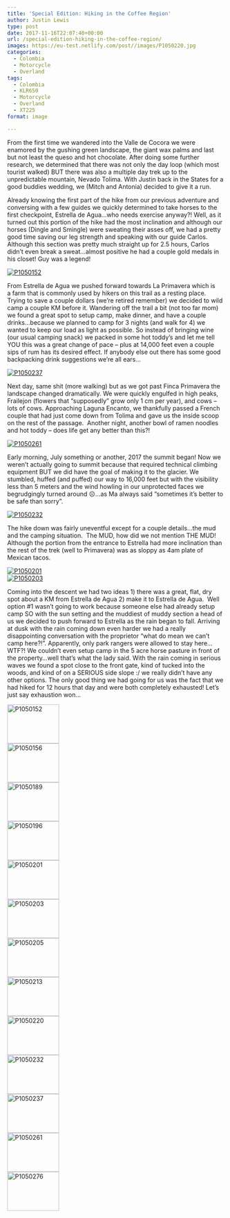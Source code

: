 ```yaml
---
title: 'Special Edition: Hiking in the Coffee Region'
author: Justin Lewis
type: post
date: 2017-11-16T22:07:40+00:00
url: /special-edition-hiking-in-the-coffee-region/
images: https://eu-test.netlify.com/post//images/P1050220.jpg
categories:
  - Colombia
  - Motorcycle
  - Overland
tags:
  - Colombia
  - KLR650
  - Motorcycle
  - Overland
  - XT225
format: image

---
```

From the first time we wandered into the Valle de Cocora we were enamored by the gushing green landscape, the giant wax palms and last but not least the queso and hot chocolate. After doing some further research,&nbsp;we determined that there was not only the day loop (which most tourist walked) BUT there was also a multiple day trek up to the unpredictable mountain, Nevado Tolima. With Justin back in the States for a good buddies wedding, we (Mitch and Antonia) decided to give it a run.&nbsp;

Already knowing the first part of the hike from our previous adventure and conversing with a few guides&nbsp;we quickly determined to take horses to the first checkpoint, Estrella de Agua…who needs exercise anyway?! Well, as it turned out this portion of the hike had the most inclination and although our horses (Dingle and Smingle) were sweating their asses off, we had a pretty good time saving our leg strength and speaking with our guide Carlos. Although this section was pretty much straight up for 2.5 hours, Carlos didn’t even break a sweat…almost positive he had a couple gold medals in his closet! Guy was a legend!

<div class="ngg-gallery-singlepic-image " style="">
  <a href="http://www.elevationupgrade.com/wp-content/gallery/special-edition-hiking-in-colombia/P1050152.jpg"
		     title=""
             data-src="http://www.elevationupgrade.com/wp-content/gallery/special-edition-hiking-in-colombia/P1050152.jpg"
             data-thumbnail="http://www.elevationupgrade.com/wp-content/gallery/special-edition-hiking-in-colombia/thumbs/thumbs_P1050152.jpg"
             data-image-id="963"
             data-title="P1050152"
             data-description=""
             target='_self'
             class="ngg-fancybox" rel="9b3215855115fbff54689c51763daab4"> <img class="ngg-singlepic"
             src="http://www.elevationupgrade.com/wp-content/gallery/special-edition-hiking-in-colombia/dynamic/P1050152.jpg-nggid03963-ngg0dyn-0x0x100-00f0w010c010r110f110r010t010.jpg"
             alt="P1050152"
             title="P1050152"
 /> </a>
</div>

  
<!--more-->

From Estrella de Agua we pushed forward towards La Primavera which is a&nbsp;farm that is commonly used by hikers on this trail as a resting place. Trying to save a couple dollars (we’re retired remember) we decided to wild camp a couple KM before it. Wandering off the trail a bit (not too far mom) we found a great spot to setup camp, make dinner, and have a couple drinks…because we planned to camp for 3 nights (and walk for 4) we wanted to keep our load as light as possible. So instead of bringing wine (our usual camping snack) we packed in some hot toddy’s and let me tell YOU this was a great change of pace – plus at 14,000 feet even a couple sips of rum has its desired effect. If anybody else out there has some good backpacking drink suggestions we’re all ears…

<div class="ngg-gallery-singlepic-image " style="">
  <a href="http://www.elevationupgrade.com/wp-content/gallery/special-edition-hiking-in-colombia/P1050237.jpg"
		     title=""
             data-src="http://www.elevationupgrade.com/wp-content/gallery/special-edition-hiking-in-colombia/P1050237.jpg"
             data-thumbnail="http://www.elevationupgrade.com/wp-content/gallery/special-edition-hiking-in-colombia/thumbs/thumbs_P1050237.jpg"
             data-image-id="973"
             data-title="P1050237"
             data-description=""
             target='_self'
             class="ngg-fancybox" rel="cf8657934948a91e414efbd6d7fc600f"> <img class="ngg-singlepic"
             src="http://www.elevationupgrade.com/wp-content/gallery/special-edition-hiking-in-colombia/dynamic/P1050237.jpg-nggid03973-ngg0dyn-0x0x100-00f0w010c010r110f110r010t010.jpg"
             alt="P1050237"
             title="P1050237"
 /> </a>
</div>

Next day, same shit (more walking) but as we got past Finca Primavera the landscape changed dramatically. We were quickly engulfed in high peaks, Frailejon (flowers that “supposedly” grow only 1 cm per year), and cows &#8211; lots of cows. Approaching Laguna Encanto, we thankfully passed a French couple that had just come down from Tolima and gave us the inside scoop on the rest of the passage.&nbsp; Another night, another bowl of ramen noodles and hot toddy – does life get any better than this?!

<div class="ngg-gallery-singlepic-image " style="">
  <a href="http://www.elevationupgrade.com/wp-content/gallery/special-edition-hiking-in-colombia/P1050261.jpg"
		     title=""
             data-src="http://www.elevationupgrade.com/wp-content/gallery/special-edition-hiking-in-colombia/P1050261.jpg"
             data-thumbnail="http://www.elevationupgrade.com/wp-content/gallery/special-edition-hiking-in-colombia/thumbs/thumbs_P1050261.jpg"
             data-image-id="974"
             data-title="P1050261"
             data-description=""
             target='_self'
             class="ngg-fancybox" rel="f0393993f44697688776bca30c9af7f0"> <img class="ngg-singlepic"
             src="http://www.elevationupgrade.com/wp-content/gallery/special-edition-hiking-in-colombia/dynamic/P1050261.jpg-nggid03974-ngg0dyn-0x0x100-00f0w010c010r110f110r010t010.jpg"
             alt="P1050261"
             title="P1050261"
 /> </a>
</div>

Early morning, July something or another, 2017 the summit began! Now we weren’t actually going to summit because that required technical climbing equipment BUT we did have the goal of making it to the glacier. We stumbled, huffed (and puffed) our way to 16,000 feet but with the visibility less than 5 meters and the wind howling in our unprotected faces we begrudgingly turned around ☹…as Ma always said “sometimes it’s better to be safe than sorry”.

<div class="ngg-gallery-singlepic-image " style="">
  <a href="http://www.elevationupgrade.com/wp-content/gallery/special-edition-hiking-in-colombia/P1050232.jpg"
		     title=""
             data-src="http://www.elevationupgrade.com/wp-content/gallery/special-edition-hiking-in-colombia/P1050232.jpg"
             data-thumbnail="http://www.elevationupgrade.com/wp-content/gallery/special-edition-hiking-in-colombia/thumbs/thumbs_P1050232.jpg"
             data-image-id="972"
             data-title="P1050232"
             data-description=""
             target='_self'
             class="ngg-fancybox" rel="c202401767a565625ba3ce7ff010d7de"> <img class="ngg-singlepic"
             src="http://www.elevationupgrade.com/wp-content/gallery/special-edition-hiking-in-colombia/dynamic/P1050232.jpg-nggid03972-ngg0dyn-0x0x100-00f0w010c010r110f110r010t010.jpg"
             alt="P1050232"
             title="P1050232"
 /> </a>
</div>

The hike down was fairly uneventful except for a couple details…the mud and the camping situation.&nbsp; The MUD, how did we not mention THE MUD! Although the portion from the entrance to Estrella had more inclination than the rest of the trek (well to Primavera) was as sloppy as 4am plate of Mexican tacos.

<div class="ngg-gallery-singlepic-image " style="">
  <a href="http://www.elevationupgrade.com/wp-content/gallery/special-edition-hiking-in-colombia/P1050201.jpg"
		     title=""
             data-src="http://www.elevationupgrade.com/wp-content/gallery/special-edition-hiking-in-colombia/P1050201.jpg"
             data-thumbnail="http://www.elevationupgrade.com/wp-content/gallery/special-edition-hiking-in-colombia/thumbs/thumbs_P1050201.jpg"
             data-image-id="967"
             data-title="P1050201"
             data-description=""
             target='_self'
             class="ngg-fancybox" rel="52f6b7b168701e8b7f28a672e3430173"> <img class="ngg-singlepic"
             src="http://www.elevationupgrade.com/wp-content/gallery/special-edition-hiking-in-colombia/dynamic/P1050201.jpg-nggid03967-ngg0dyn-0x0x100-00f0w010c010r110f110r010t010.jpg"
             alt="P1050201"
             title="P1050201"
 /> </a>
</div>

<div class="ngg-gallery-singlepic-image " style="">
  <a href="http://www.elevationupgrade.com/wp-content/gallery/special-edition-hiking-in-colombia/P1050203.jpg"
		     title=""
             data-src="http://www.elevationupgrade.com/wp-content/gallery/special-edition-hiking-in-colombia/P1050203.jpg"
             data-thumbnail="http://www.elevationupgrade.com/wp-content/gallery/special-edition-hiking-in-colombia/thumbs/thumbs_P1050203.jpg"
             data-image-id="968"
             data-title="P1050203"
             data-description=""
             target='_self'
             class="ngg-fancybox" rel="217c777945ba05455d73eab7707f8130"> <img class="ngg-singlepic"
             src="http://www.elevationupgrade.com/wp-content/gallery/special-edition-hiking-in-colombia/dynamic/P1050203.jpg-nggid03968-ngg0dyn-0x0x100-00f0w010c010r110f110r010t010.jpg"
             alt="P1050203"
             title="P1050203"
 /> </a>
</div>

Coming into the descent we had two ideas 1) there was a great, flat, dry spot about a KM from Estrella de Agua 2) make it to Estrella de Agua.&nbsp; Well option #1 wasn’t going to work because someone else had already setup camp SO with the sun setting and the muddiest of muddy section a head of us we decided to push forward to Estrella as the rain began to fall. Arriving at dusk with the rain coming down even harder we had a really disappointing conversation with the proprietor “what do mean we can’t camp here?!”. Apparently, only park rangers were allowed to stay here…WTF?! We couldn’t even setup camp in the 5 acre horse pasture in front of the property…well that’s what the lady said. With the rain coming in serious waves we found a spot close to the front gate, kind of tucked into the woods, and kind of on a SERIOUS side slope :/ we really didn’t have any other options. The only good thing we had going for us was the fact that we had hiked for 12 hours that day and were both completely exhausted! Let’s just say exhaustion won…

<div
	class="ngg-galleryoverview ngg-ajax-pagination-none"
	id="ngg-gallery-424c30e4bb051e0e7e7ef7343d40e129-1">
  <!-- Thumbnails -->
  
  <div id="ngg-image-0" class="ngg-gallery-thumbnail-box" >
    <div class="ngg-gallery-thumbnail">
      <a href="http://www.elevationupgrade.com/wp-content/gallery/special-edition-hiking-in-colombia/P1050152.jpg"
               title=""
               data-src="http://www.elevationupgrade.com/wp-content/gallery/special-edition-hiking-in-colombia/P1050152.jpg"
               data-thumbnail="http://www.elevationupgrade.com/wp-content/gallery/special-edition-hiking-in-colombia/thumbs/thumbs_P1050152.jpg"
               data-image-id="963"
               data-title="P1050152"
               data-description=""
               data-image-slug="p1050152-2"
               class="ngg-fancybox" rel="424c30e4bb051e0e7e7ef7343d40e129"> <img
                    title="P1050152"
                    alt="P1050152"
                    src="http://www.elevationupgrade.com/wp-content/gallery/special-edition-hiking-in-colombia/thumbs/thumbs_P1050152.jpg"
                    width="120"
                    height="90"
                    style="max-width:100%;"
 /> </a>
    </div>
  </div>
  
  <div id="ngg-image-1" class="ngg-gallery-thumbnail-box" >
    <div class="ngg-gallery-thumbnail">
      <a href="http://www.elevationupgrade.com/wp-content/gallery/special-edition-hiking-in-colombia/P1050156.jpg"
               title=""
               data-src="http://www.elevationupgrade.com/wp-content/gallery/special-edition-hiking-in-colombia/P1050156.jpg"
               data-thumbnail="http://www.elevationupgrade.com/wp-content/gallery/special-edition-hiking-in-colombia/thumbs/thumbs_P1050156.jpg"
               data-image-id="964"
               data-title="P1050156"
               data-description=""
               data-image-slug="p1050156-2"
               class="ngg-fancybox" rel="424c30e4bb051e0e7e7ef7343d40e129"> <img
                    title="P1050156"
                    alt="P1050156"
                    src="http://www.elevationupgrade.com/wp-content/gallery/special-edition-hiking-in-colombia/thumbs/thumbs_P1050156.jpg"
                    width="120"
                    height="90"
                    style="max-width:100%;"
 /> </a>
    </div>
  </div>
  
  <div id="ngg-image-2" class="ngg-gallery-thumbnail-box" >
    <div class="ngg-gallery-thumbnail">
      <a href="http://www.elevationupgrade.com/wp-content/gallery/special-edition-hiking-in-colombia/P1050189.jpg"
               title=""
               data-src="http://www.elevationupgrade.com/wp-content/gallery/special-edition-hiking-in-colombia/P1050189.jpg"
               data-thumbnail="http://www.elevationupgrade.com/wp-content/gallery/special-edition-hiking-in-colombia/thumbs/thumbs_P1050189.jpg"
               data-image-id="965"
               data-title="P1050189"
               data-description=""
               data-image-slug="p1050189-2"
               class="ngg-fancybox" rel="424c30e4bb051e0e7e7ef7343d40e129"> <img
                    title="P1050189"
                    alt="P1050189"
                    src="http://www.elevationupgrade.com/wp-content/gallery/special-edition-hiking-in-colombia/thumbs/thumbs_P1050189.jpg"
                    width="120"
                    height="90"
                    style="max-width:100%;"
 /> </a>
    </div>
  </div>
  
  <div id="ngg-image-3" class="ngg-gallery-thumbnail-box" >
    <div class="ngg-gallery-thumbnail">
      <a href="http://www.elevationupgrade.com/wp-content/gallery/special-edition-hiking-in-colombia/P1050196.jpg"
               title=""
               data-src="http://www.elevationupgrade.com/wp-content/gallery/special-edition-hiking-in-colombia/P1050196.jpg"
               data-thumbnail="http://www.elevationupgrade.com/wp-content/gallery/special-edition-hiking-in-colombia/thumbs/thumbs_P1050196.jpg"
               data-image-id="966"
               data-title="P1050196"
               data-description=""
               data-image-slug="p1050196-2"
               class="ngg-fancybox" rel="424c30e4bb051e0e7e7ef7343d40e129"> <img
                    title="P1050196"
                    alt="P1050196"
                    src="http://www.elevationupgrade.com/wp-content/gallery/special-edition-hiking-in-colombia/thumbs/thumbs_P1050196.jpg"
                    width="120"
                    height="90"
                    style="max-width:100%;"
 /> </a>
    </div>
  </div>
  
  <div id="ngg-image-4" class="ngg-gallery-thumbnail-box" >
    <div class="ngg-gallery-thumbnail">
      <a href="http://www.elevationupgrade.com/wp-content/gallery/special-edition-hiking-in-colombia/P1050201.jpg"
               title=""
               data-src="http://www.elevationupgrade.com/wp-content/gallery/special-edition-hiking-in-colombia/P1050201.jpg"
               data-thumbnail="http://www.elevationupgrade.com/wp-content/gallery/special-edition-hiking-in-colombia/thumbs/thumbs_P1050201.jpg"
               data-image-id="967"
               data-title="P1050201"
               data-description=""
               data-image-slug="p1050201-2"
               class="ngg-fancybox" rel="424c30e4bb051e0e7e7ef7343d40e129"> <img
                    title="P1050201"
                    alt="P1050201"
                    src="http://www.elevationupgrade.com/wp-content/gallery/special-edition-hiking-in-colombia/thumbs/thumbs_P1050201.jpg"
                    width="120"
                    height="90"
                    style="max-width:100%;"
 /> </a>
    </div>
  </div>
  
  <div id="ngg-image-5" class="ngg-gallery-thumbnail-box" >
    <div class="ngg-gallery-thumbnail">
      <a href="http://www.elevationupgrade.com/wp-content/gallery/special-edition-hiking-in-colombia/P1050203.jpg"
               title=""
               data-src="http://www.elevationupgrade.com/wp-content/gallery/special-edition-hiking-in-colombia/P1050203.jpg"
               data-thumbnail="http://www.elevationupgrade.com/wp-content/gallery/special-edition-hiking-in-colombia/thumbs/thumbs_P1050203.jpg"
               data-image-id="968"
               data-title="P1050203"
               data-description=""
               data-image-slug="p1050203-2"
               class="ngg-fancybox" rel="424c30e4bb051e0e7e7ef7343d40e129"> <img
                    title="P1050203"
                    alt="P1050203"
                    src="http://www.elevationupgrade.com/wp-content/gallery/special-edition-hiking-in-colombia/thumbs/thumbs_P1050203.jpg"
                    width="120"
                    height="90"
                    style="max-width:100%;"
 /> </a>
    </div>
  </div>
  
  <div id="ngg-image-6" class="ngg-gallery-thumbnail-box" >
    <div class="ngg-gallery-thumbnail">
      <a href="http://www.elevationupgrade.com/wp-content/gallery/special-edition-hiking-in-colombia/P1050205.jpg"
               title=""
               data-src="http://www.elevationupgrade.com/wp-content/gallery/special-edition-hiking-in-colombia/P1050205.jpg"
               data-thumbnail="http://www.elevationupgrade.com/wp-content/gallery/special-edition-hiking-in-colombia/thumbs/thumbs_P1050205.jpg"
               data-image-id="969"
               data-title="P1050205"
               data-description=""
               data-image-slug="p1050205-2"
               class="ngg-fancybox" rel="424c30e4bb051e0e7e7ef7343d40e129"> <img
                    title="P1050205"
                    alt="P1050205"
                    src="http://www.elevationupgrade.com/wp-content/gallery/special-edition-hiking-in-colombia/thumbs/thumbs_P1050205.jpg"
                    width="120"
                    height="90"
                    style="max-width:100%;"
 /> </a>
    </div>
  </div>
  
  <div id="ngg-image-7" class="ngg-gallery-thumbnail-box" >
    <div class="ngg-gallery-thumbnail">
      <a href="http://www.elevationupgrade.com/wp-content/gallery/special-edition-hiking-in-colombia/P1050213.jpg"
               title=""
               data-src="http://www.elevationupgrade.com/wp-content/gallery/special-edition-hiking-in-colombia/P1050213.jpg"
               data-thumbnail="http://www.elevationupgrade.com/wp-content/gallery/special-edition-hiking-in-colombia/thumbs/thumbs_P1050213.jpg"
               data-image-id="970"
               data-title="P1050213"
               data-description=""
               data-image-slug="p1050213-2"
               class="ngg-fancybox" rel="424c30e4bb051e0e7e7ef7343d40e129"> <img
                    title="P1050213"
                    alt="P1050213"
                    src="http://www.elevationupgrade.com/wp-content/gallery/special-edition-hiking-in-colombia/thumbs/thumbs_P1050213.jpg"
                    width="120"
                    height="90"
                    style="max-width:100%;"
 /> </a>
    </div>
  </div>
  
  <div id="ngg-image-8" class="ngg-gallery-thumbnail-box" >
    <div class="ngg-gallery-thumbnail">
      <a href="http://www.elevationupgrade.com/wp-content/gallery/special-edition-hiking-in-colombia/P1050220.jpg"
               title=""
               data-src="http://www.elevationupgrade.com/wp-content/gallery/special-edition-hiking-in-colombia/P1050220.jpg"
               data-thumbnail="http://www.elevationupgrade.com/wp-content/gallery/special-edition-hiking-in-colombia/thumbs/thumbs_P1050220.jpg"
               data-image-id="971"
               data-title="P1050220"
               data-description=""
               data-image-slug="p1050220-2"
               class="ngg-fancybox" rel="424c30e4bb051e0e7e7ef7343d40e129"> <img
                    title="P1050220"
                    alt="P1050220"
                    src="http://www.elevationupgrade.com/wp-content/gallery/special-edition-hiking-in-colombia/thumbs/thumbs_P1050220.jpg"
                    width="120"
                    height="90"
                    style="max-width:100%;"
 /> </a>
    </div>
  </div>
  
  <div id="ngg-image-9" class="ngg-gallery-thumbnail-box" >
    <div class="ngg-gallery-thumbnail">
      <a href="http://www.elevationupgrade.com/wp-content/gallery/special-edition-hiking-in-colombia/P1050232.jpg"
               title=""
               data-src="http://www.elevationupgrade.com/wp-content/gallery/special-edition-hiking-in-colombia/P1050232.jpg"
               data-thumbnail="http://www.elevationupgrade.com/wp-content/gallery/special-edition-hiking-in-colombia/thumbs/thumbs_P1050232.jpg"
               data-image-id="972"
               data-title="P1050232"
               data-description=""
               data-image-slug="p1050232-2"
               class="ngg-fancybox" rel="424c30e4bb051e0e7e7ef7343d40e129"> <img
                    title="P1050232"
                    alt="P1050232"
                    src="http://www.elevationupgrade.com/wp-content/gallery/special-edition-hiking-in-colombia/thumbs/thumbs_P1050232.jpg"
                    width="120"
                    height="90"
                    style="max-width:100%;"
 /> </a>
    </div>
  </div>
  
  <div id="ngg-image-10" class="ngg-gallery-thumbnail-box" >
    <div class="ngg-gallery-thumbnail">
      <a href="http://www.elevationupgrade.com/wp-content/gallery/special-edition-hiking-in-colombia/P1050237.jpg"
               title=""
               data-src="http://www.elevationupgrade.com/wp-content/gallery/special-edition-hiking-in-colombia/P1050237.jpg"
               data-thumbnail="http://www.elevationupgrade.com/wp-content/gallery/special-edition-hiking-in-colombia/thumbs/thumbs_P1050237.jpg"
               data-image-id="973"
               data-title="P1050237"
               data-description=""
               data-image-slug="p1050237"
               class="ngg-fancybox" rel="424c30e4bb051e0e7e7ef7343d40e129"> <img
                    title="P1050237"
                    alt="P1050237"
                    src="http://www.elevationupgrade.com/wp-content/gallery/special-edition-hiking-in-colombia/thumbs/thumbs_P1050237.jpg"
                    width="120"
                    height="90"
                    style="max-width:100%;"
 /> </a>
    </div>
  </div>
  
  <div id="ngg-image-11" class="ngg-gallery-thumbnail-box" >
    <div class="ngg-gallery-thumbnail">
      <a href="http://www.elevationupgrade.com/wp-content/gallery/special-edition-hiking-in-colombia/P1050261.jpg"
               title=""
               data-src="http://www.elevationupgrade.com/wp-content/gallery/special-edition-hiking-in-colombia/P1050261.jpg"
               data-thumbnail="http://www.elevationupgrade.com/wp-content/gallery/special-edition-hiking-in-colombia/thumbs/thumbs_P1050261.jpg"
               data-image-id="974"
               data-title="P1050261"
               data-description=""
               data-image-slug="p1050261"
               class="ngg-fancybox" rel="424c30e4bb051e0e7e7ef7343d40e129"> <img
                    title="P1050261"
                    alt="P1050261"
                    src="http://www.elevationupgrade.com/wp-content/gallery/special-edition-hiking-in-colombia/thumbs/thumbs_P1050261.jpg"
                    width="120"
                    height="90"
                    style="max-width:100%;"
 /> </a>
    </div>
  </div>
  
  <div id="ngg-image-12" class="ngg-gallery-thumbnail-box" >
    <div class="ngg-gallery-thumbnail">
      <a href="http://www.elevationupgrade.com/wp-content/gallery/special-edition-hiking-in-colombia/P1050276.jpg"
               title=""
               data-src="http://www.elevationupgrade.com/wp-content/gallery/special-edition-hiking-in-colombia/P1050276.jpg"
               data-thumbnail="http://www.elevationupgrade.com/wp-content/gallery/special-edition-hiking-in-colombia/thumbs/thumbs_P1050276.jpg"
               data-image-id="975"
               data-title="P1050276"
               data-description=""
               data-image-slug="p1050276"
               class="ngg-fancybox" rel="424c30e4bb051e0e7e7ef7343d40e129"> <img
                    title="P1050276"
                    alt="P1050276"
                    src="http://www.elevationupgrade.com/wp-content/gallery/special-edition-hiking-in-colombia/thumbs/thumbs_P1050276.jpg"
                    width="120"
                    height="90"
                    style="max-width:100%;"
 /> </a>
    </div>
  </div>
  
  <!-- Pagination -->
  
  <div class='ngg-clear'>
  </div>
</div>